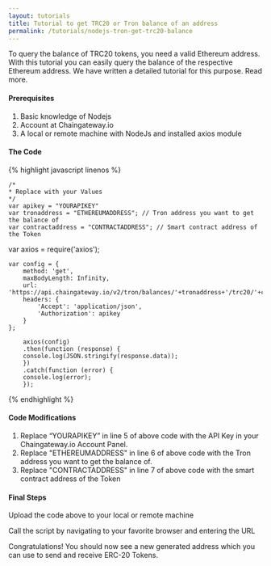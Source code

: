 ```yaml
---
layout: tutorials
title: Tutorial to get TRC20 or Tron balance of an address
permalink: /tutorials/nodejs-tron-get-trc20-balance
---
```


To query the balance of TRC20 tokens, you need a valid Ethereum address. With this tutorial you can easily query the balance of the respective Ethereum address. We have written a detailed tutorial for this purpose. Read more.

#### Prerequisites

1. Basic knowledge of Nodejs
2. Account at Chaingateway.io
3. A local or remote machine with NodeJs and installed axios module

#### The Code

{% highlight javascript linenos %}
    
    /*
    * Replace with your Values
    */
    var apikey = "YOURAPIKEY"
    var tronaddress = "ETHEREUMADDRESS"; // Tron address you want to get the balance of
    var contractaddress = "CONTRACTADDRESS"; // Smart contract address of the Token

   var axios = require('axios');

    var config = {
        method: 'get',
        maxBodyLength: Infinity,
        url: 'https://api.chaingateway.io/v2/tron/balances/'+tronaddress+'/trc20/'+contractaddress,
        headers: { 
            'Accept': 'application/json',
            'Authorization': apikey
        }
    };

        axios(config)
        .then(function (response) {
        console.log(JSON.stringify(response.data));
        })
        .catch(function (error) {
        console.log(error);
        });



{% endhighlight %}



#### Code Modifications

1. Replace “YOURAPIKEY” in line 5 of above code with the API Key in your Chaingateway.io Account Panel.
2. Replace "ETHEREUMADDRESS" in line 6 of above code with the Tron address you want to get the balance of.
3. Replace "CONTRACTADDRESS" in line 7 of above code with the smart contract address of the Token

#### Final Steps

Upload the code above to your local or remote machine

Call the script by navigating to your favorite browser and entering the URL

Congratulations! You should now see a new generated address which you can use to send and receive ERC-20 Tokens. 